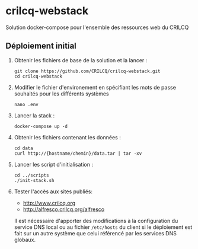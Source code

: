 # crilcq-webstack

Solution docker-compose pour l'ensemble des ressources web du CRILCQ

## Déploiement initial

1. Obtenir les fichiers de base de la solution et la lancer :

    ```shell
    git clone https://github.com/CRILCQ/crilcq-webstack.git
    cd crilcq-webstack
    ```

2. Modifier le fichier d'environement en spécifiant les mots de passe souhaités pour les différents systèmes

    ```shell
    nano .env
    ```

3. Lancer la stack :

    ```shell
    docker-compose up -d
    ```

4. Obtenir les fichiers contenant les données :

    ```shell
    cd data
    curl http://{hostname/chemin}/data.tar | tar -xv
    ```

5. Lancer les script d'initialisation :

    ```shell
    cd ../scripts
    ./init-stack.sh
    ```

6. Tester l'accès aux sites publiés:
    - <http://www.crilcq.org>
    - <http://alfresco.crilcq.org/alfresco>

    Il est nécessaire d'apporter des modifications à la configuration du service DNS local ou au fichier ``/etc/hosts`` du client si le déploiement est fait sur un autre système que celui référencé par les services DNS globaux.
